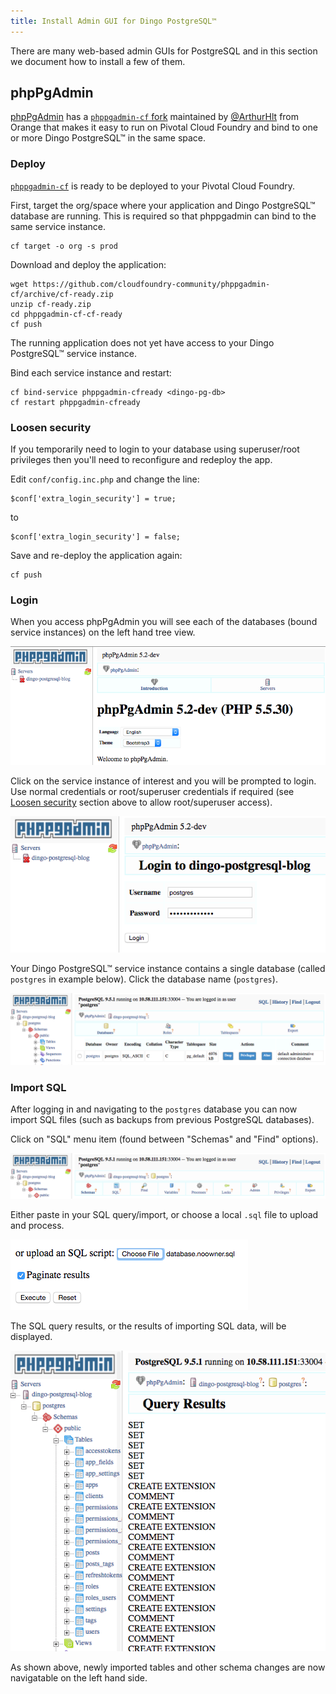 ```yaml
---
title: Install Admin GUI for Dingo PostgreSQL™
---
```


There are many web-based admin GUIs for PostgreSQL and in this section we document how to install a few of them.

## <a id="phppgadmin"></a>phpPgAdmin

[phpPgAdmin](http://phppgadmin.sourceforge.net/doku.php) has a [`phppgadmin-cf` fork](https://github.com/cloudfoundry-community/phppgadmin-cf) maintained by [@ArthurHlt](https://github.com/ArthurHlt) from Orange that makes it easy to run on Pivotal Cloud Foundry and bind to one or more Dingo PostgreSQL™ in the same space.

### <a id="phppgadmin-deploy"></a>Deploy

[`phppgadmin-cf`](https://github.com/cloudfoundry-community/phppgadmin-cf) is ready to be deployed to your Pivotal Cloud Foundry.

First, target the org/space where your application and Dingo PostgreSQL™ database are running. This is required so that phppgadmin can bind to the same service instance.

```
cf target -o org -s prod
```

Download and deploy the application:

```
wget https://github.com/cloudfoundry-community/phppgadmin-cf/archive/cf-ready.zip
unzip cf-ready.zip
cd phppgadmin-cf-cf-ready
cf push
```

The running application does not yet have access to your Dingo PostgreSQL™ service instance.

Bind each service instance and restart:

```
cf bind-service phppgadmin-cfready <dingo-pg-db>
cf restart phppgadmin-cfready
```


### <a id="phppgadmin-loosening-security"></a>Loosen security

If you temporarily need to login to your database using superuser/root privileges then you'll need to reconfigure and redeploy the app.

Edit `conf/config.inc.php` and change the line:

```
$conf['extra_login_security'] = true;
```

to

```
$conf['extra_login_security'] = false;
```

Save and re-deploy the application again:

```
cf push
```

### <a id="phppgadmin-login"></a>Login

When you access phpPgAdmin you will see each of the databases (bound service instances) on the left hand tree view.

![phppgadmin-start](images/phppgadmin/start.png)

Click on the service instance of interest and you will be prompted to login. Use normal credentials or root/superuser credentials if required (see [Loosen security](#phppgadmin-loosening-security) section above to allow root/superuser access).

![phppgadmin-login](images/phppgadmin/login.png)

Your Dingo PostgreSQL™ service instance contains a single database (called `postgres` in example below). Click the database name (`postgres`).

![phppgadmin-select-db-postgres](images/phppgadmin/select-db-postgres.png)

### <a id="phppgadmin-import-sql"></a>Import SQL

After logging in and navigating to the `postgres` database you can now import SQL files (such as backups from previous PostgreSQL databases).

Click on "SQL" menu item (found between "Schemas" and "Find" options).

![phppgadmin-select-menu-sql](images/phppgadmin/select-menu-sql.png)

Either paste in your SQL query/import, or choose a local `.sql` file to upload and process.

![phppgadmin-choose-sql-file](images/phppgadmin/choose-sql-file.png)

The SQL query results, or the results of importing SQL data, will be displayed.

![phppgadmin-query-results](images/phppgadmin/query-results.png)

As shown above, newly imported tables and other schema changes are now navigatable on the left hand side.
